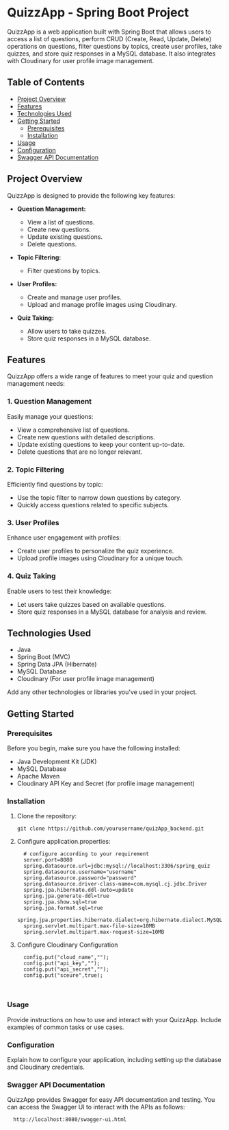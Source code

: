 
# QuizzApp - Spring Boot Project

QuizzApp is a web application built with Spring Boot that allows users to access a list of questions, perform CRUD (Create, Read, Update, Delete) operations on questions, filter questions by topics, create user profiles, take quizzes, and store quiz responses in a MySQL database. It also integrates with Cloudinary for user profile image management.

## Table of Contents

- [Project Overview](#project-overview)
- [Features](#features)
- [Technologies Used](#technologies-used)
- [Getting Started](#getting-started)
  - [Prerequisites](#prerequisites)
  - [Installation](#installation)
- [Usage](#usage)
- [Configuration](#configuration)
- [Swagger API Documentation](#swagger-api-documentation)


## Project Overview

QuizzApp is designed to provide the following key features:

- **Question Management:**
  - View a list of questions.
  - Create new questions.
  - Update existing questions.
  - Delete questions.

- **Topic Filtering:**
  - Filter questions by topics.

- **User Profiles:**
  - Create and manage user profiles.
  - Upload and manage profile images using Cloudinary.

- **Quiz Taking:**
  - Allow users to take quizzes.
  - Store quiz responses in a MySQL database.

## Features

QuizzApp offers a wide range of features to meet your quiz and question management needs:

### 1. Question Management

Easily manage your questions:
- View a comprehensive list of questions.
- Create new questions with detailed descriptions.
- Update existing questions to keep your content up-to-date.
- Delete questions that are no longer relevant.

### 2. Topic Filtering

Efficiently find questions by topic:
- Use the topic filter to narrow down questions by category.
- Quickly access questions related to specific subjects.

### 3. User Profiles

Enhance user engagement with profiles:
- Create user profiles to personalize the quiz experience.
- Upload profile images using Cloudinary for a unique touch.

### 4. Quiz Taking

Enable users to test their knowledge:
- Let users take quizzes based on available questions.
- Store quiz responses in a MySQL database for analysis and review.

## Technologies Used

- Java
- Spring Boot (MVC)
- Spring Data JPA (Hibernate)
- MySQL Database
- Cloudinary (For user profile image management)

Add any other technologies or libraries you've used in your project.

## Getting Started

### Prerequisites

Before you begin, make sure you have the following installed:

- Java Development Kit (JDK)
- MySQL Database
- Apache Maven
- Cloudinary API Key and Secret (for profile image management)

### Installation

1. Clone the repository:

   ```shell
   git clone https://github.com/yourusername/quizApp_backend.git
2. Configure application.properties:
   ```shell
     # configure according to your requirement 
     server.port=8080
     spring.datasource.url=jdbc:mysql://localhost:3306/spring_quiz
     spring.datasource.username="username"
     spring.datasource.password="password"
     spring.datasource.driver-class-name=com.mysql.cj.jdbc.Driver
     spring.jpa.hibernate.ddl-auto=update
     spring.jpa.generate-ddl=true
     spring.jpa.show.sql=true
     spring.jpa.format.sql=true
     spring.jpa.properties.hibernate.dialect=org.hibernate.dialect.MySQL8Dialect
     spring.servlet.multipart.max-file-size=10MB
     spring.servlet.multipart.max-request-size=10MB
3. Configure Cloudinary Configuration
   ```shell
     config.put("cloud_name","");
     config.put("api_key","");
     config.put("api_secret","");
     config.put("sceure",true); 
     


### Usage
Provide instructions on how to use and interact with your QuizzApp. Include examples of common tasks or use cases.

### Configuration
Explain how to configure your application, including setting up the database and Cloudinary credentials.

### Swagger API Documentation
QuizzApp provides Swagger for easy API documentation and testing. You can access the Swagger UI to interact with the APIs as follows:
 ```shell
   http://localhost:8080/swagger-ui.html

